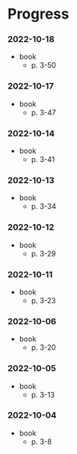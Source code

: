 # Progress

### 2022-10-18
- book
  - p. 3-50

### 2022-10-17
- book
  - p. 3-47

### 2022-10-14
- book
  - p. 3-41

### 2022-10-13
- book
  - p. 3-34

### 2022-10-12
- book
  - p. 3-29

### 2022-10-11
- book
  - p. 3-23

### 2022-10-06
- book
  - p. 3-20

### 2022-10-05
- book
  - p. 3-13

### 2022-10-04
- book
  - p. 3-8
